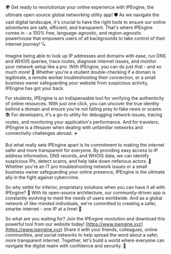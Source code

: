 🌍 Get ready to revolutionize your online experience with IPEngine, the ultimate open-source global networking utility app! 🛡️ As we navigate the vast digital landscape, it's crucial to have the right tools to ensure our online adventures are safe, efficient, and transparent. That's where IPEngine comes in - a 100% free, language-agnostic, and region-agnostic powerhouse that empowers users of all backgrounds to take control of their internet journey! 🔍

Imagine being able to look up IP addresses and domains with ease, run DNS and WHOIS queries, trace routes, diagnose internet issues, and monitor your network setup like a pro. With IPEngine, you can do just that - and so much more! 📡 Whether you're a student double-checking if a domain is legitimate, a remote worker troubleshooting their connection, or a small business owner safeguarding your website from suspicious activity, IPEngine has got your back.

For students, IPEngine is an indispensable tool for verifying the authenticity of online resources. With just one click, you can uncover the true identity behind a domain and ensure you're not falling prey to fake news or scams. 📚 For developers, it's a go-to utility for debugging network issues, tracing routes, and monitoring your application's performance. And for travelers, IPEngine is a lifesaver when dealing with unfamiliar networks and connectivity challenges abroad. ✈️

But what really sets IPEngine apart is its commitment to making the internet safer and more transparent for everyone. By providing easy access to IP address information, DNS records, and WHOIS data, we can identify suspicious IPs, detect scams, and help take down nefarious actors. 💪 Whether you're an IT pro troubleshooting network issues or a small business owner safeguarding your online presence, IPEngine is the ultimate ally in the fight against cybercrime.

So why settle for inferior, proprietary solutions when you can have it all with IPEngine? 🤔 With its open-source architecture, our community-driven app is constantly evolving to meet the needs of users worldwide. And as a global network of like-minded individuals, we're committed to creating a safer, smarter internet - one IP at a time! 🚀

So what are you waiting for? Join the IPEngine revolution and download this powerful tool from our website today! [https://www.ipengine.xyz](https://www.ipengine.xyz) Share it with your friends, colleagues, online communities, and social networks to help spread the word about a safer, more transparent internet. Together, let's build a world where everyone can navigate the digital realm with confidence and security. 🌟